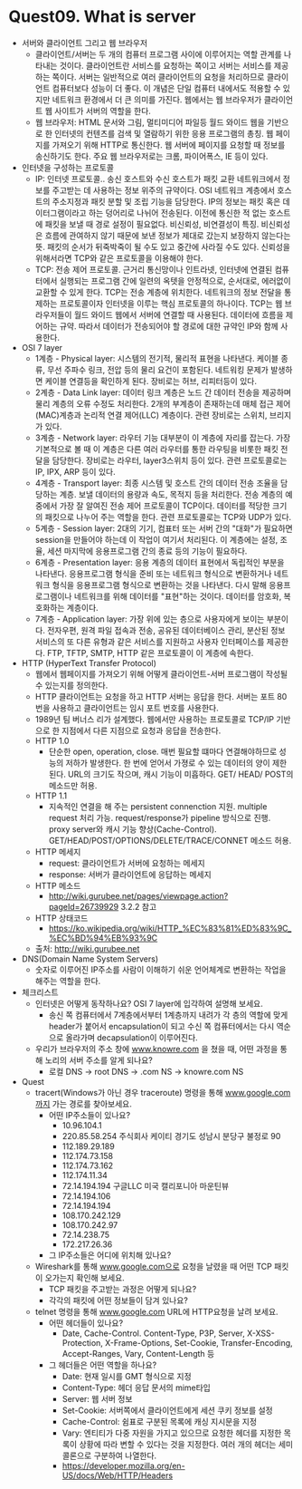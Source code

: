 # Quest09. What is server

* 서버와 클라이언트 그리고 웹 브라우저
    * 클라이언트/서버는 두 개의 컴퓨터 프로그램 사이에 이루어지는 역할 관계를 나타내는 것이다. 클라이언트란 서비스를 요청하는 쪽이고 서버는 서비스를 제공하는 쪽이다. 서버는 일반적으로 여러 클라이언트의 요청을 처리하므로 클라이언트 컴퓨터보다 성능이 더 좋다. 이 개념은 단일 컴퓨터 내에서도 적용할 수 있지만 네트워크 환경에서 더 큰 의미를 가진다. 웹에서는 웹 브라우저가 클라이언트 웹 사이트가 서버의 역할을 한다.
    * 웹 브라우저: HTML 문서와 그림, 멀티미디어 파일등 월드 와이드 웹을 기반으로 한 인터넷의 컨텐츠를 검색 및 열람하기 위한 응용 프로그램의 총칭. 웹 페이지를 가져오기 위해 HTTP로 통신한다. 웹 서버에 페이지를 요청할 때 정보를 송신하기도 한다. 주요 웹 브라우저로는 크롬, 파이어폭스, IE 등이 있다.
* 인터넷을 구성하는 프로토콜
    * IP: 인터넷 프로토콜.. 송신 호스트와 수신 호스트가 패킷 교환 네트워크에서 정보를 주고받는 데 사용하는 정보 위주의 규약이다. OSI 네트워크 계층에서 호스트의 주소지정과 패킷 분할 및 조립 기능을 담당한다. IP의 정보는 패킷 혹은 데이터그램이라고 하는 덩어리로 나뉘어 전송된다. 이전에 통신한 적 없는 호스트에 패킷을 보낼 때 경로 설정이 필요없다. 비신뢰성, 비연결성이 특징. 비신뢰성은 흐름에 관여하지 않기 때문에 보낸 정보가 제대로 갔는지 보장하지 않는다는 뜻. 패킷의 순서가 뒤죽박죽이 될 수도 있고 중간에 사라질 수도 있다. 신뢰성을 위해서라면 TCP와 같은 프로토콜을 이용해야 한다.
    * TCP: 전송 제어 프로토콜. 근거리 통신망이나 인트라넷, 인터넷에 연결된 컴퓨터에서 실행되는 프로그램 간에 일련의 옥텟을 안정적으로, 순서대로, 에러없이 교환할 수 있게 한다. TCP는 전송 계층에 위치한다. 네트워크의 정보 전달을 통제하는 프로토콜이자 인터넷을 이루는 핵심 프로토콜의 하나이다. TCP는 웹 브라우저들이 월드 와이드 웹에서 서버에 연결할 때 사용된다. 데이터에 흐름을 제어하는 규약. 따라서 데이터가 전송되어야 할 경로에 대한 규약인 IP와 함께 사용한다.
* OSI 7 layer
    * 1계층 - Physical layer: 시스템의 전기적, 물리적 표현을 나타낸다. 케이블 종류, 무선 주파수 링크, 전압 등의 물리 요건이 포함된다. 네트워킹 문제가 발생하면 케이블 연결등을 확인하게 된다. 장비로는 허브, 리피터등이 있다.
    * 2계층 - Data Link layer: 데이터 링크 계층은 노드 간 데이터 전송을 제공하며 물리 계층의 오류 수정도 처리한다. 2개의 부계층이 존재하는데 매체 접근 제어 (MAC)계층과 논리적 연결 제어(LLC) 계층이다. 관련 장비로는 스위치, 브리지가 있다.
    * 3계층 - Network layer: 라우터 기능 대부분이 이 계층에 자리를 잡는다. 가장 기본적으로 볼 때 이 계층은 다른 여러 라우터를 통한 라우팅을 비롯한 패킷 전달을 담당한다. 장비로는 라우터, layer3스위치 등이 있다. 관련 프로토콜로는 IP, IPX, ARP 등이 있다. 
    * 4계층 - Transport layer: 최종 시스템 및 호스트 간의 데이터 전송 조율을 담당하는 계층. 보낼 데이터의 용량과 속도, 목적지 등을 처리한다. 전송 계층의 예 중에서 가장 잘 알여진 전송 제어 프로토콜이 TCP이다. 데이터를 적당한 크기의 패킷으로 나누어 주는 역할을 한다. 관련 프로토콜로는 TCP와 UDP가 있다.
    * 5계층 - Session layer: 2대의 기기, 컴표터 또는 서버 간의 "대화"가 필요하면 session을 만들어야 하는데 이 작업이 여기서 처리된다. 이 계층에는 설정, 조율, 세션 마지막에 응용프로그램 간의 종료 등의 기능이 필요하다.
    * 6계층 - Presentation layer: 응용 계층의 데이터 표현에서 독립적인 부분을 나타낸다. 응용프로그램 형식을 준비 또는 네트워크 형식으로 변환하거나 네트워크 형식을 응용프로그램 형식으로 변환하는 것을 나타낸다. 다시 말해 응용프로그램이나 네트워크를 위해 데이터를 "표현"하는 것이다. 데이터를 암호화, 복호화하는 계층이다.
    * 7계층 - Application layer: 가장 위에 있는 층으로 사용자에게 보이는 부분이다. 전자우편, 원격 파일 접속과 전송, 공유된 데이터베이스 관리, 분산된 정보 서비스의 또 다른 유형과 같은 서비스를 지원하고 사용자 인터페이스를 제공한다. FTP, TFTP, SMTP, HTTP 같은 프로토콜이 이 계층에 속한다.
* HTTP (HyperText Transfer Protocol)
    * 웹에서 웹페이지를 가져오기 위해 어떻게 클라이언트-서버 프로그램이 작성될 수 있는지를 정의한다.
    * HTTP 클라이언트는 요청을 하고 HTTP 서버는 응답을 한다. 서버는 포트 80번을 사용하고 클라이언트는 임시 포트 번호를 사용한다.
    * 1989년 팀 버너스 리가 설계했다. 웹에서만 사용하는 프로토콜로 TCP/IP 기반으로 한 지점에서 다른 지점으로 요청과 응답을 전송한다.
    * HTTP 1.0
        * 단순한 open, operation, close. 매번 필요할 떄마다 연결해야하므로 성능의 저하가 발생한다. 한 번에 얻어서 가졍로 수 있는 데이터의 양이 제한된다. URL의 크기도 작으며, 캐시 기능이 미흡하다. GET/ HEAD/ POST의 메소드만 허용.
    * HTTP 1.1
        * 지속적인 연결을 해 주는 persistent connenction 지원. multiple request 처리 가능. request/response가 pipeline 방식으로 진행. proxy server와 캐시 기능 향상(Cache-Control). GET/HEAD/POST/OPTIONS/DELETE/TRACE/CONNET 메소드 허용.
    * HTTP 메세지
        * request: 클라이언트가 서버에 요청하는 메세지
        * response: 서버가 클라이언트에 응답하는 메세지
    * HTTP 메소드
        * http://wiki.gurubee.net/pages/viewpage.action?pageId=26739929 3.2.2 참고
    * HTTP 상태코드
        * https://ko.wikipedia.org/wiki/HTTP_%EC%83%81%ED%83%9C_%EC%BD%94%EB%93%9C
    * 출처: http://wiki.gurubee.net
* DNS(Domain Name System Servers)
    * 숫자로 이루어진 IP주소를 사람이 이해하기 쉬운 언어체계로 변환하는 작업을 해주는 역할을 한다.
* 체크리스트
    * 인터넷은 어떻게 동작하나요? OSI 7 layer에 입각하여 설명해 보세요.
        * 송신 쪽 컴퓨터에서 7계층에서부터 1계층까지 내려가 각 층의 역할에 맞게 header가 붙어서 encapsulation이 되고 수신 쪽 컴퓨터에서는 다시 역순으로 올라가며 decapsulation이 이루어진다.
    * 우리가 브라우저의 주소 창에 www.knowre.com 을 쳤을 때, 어떤 과정을 통해 노리의 서버 주소를 알게 되나요?
        * 로컬 DNS -> root DNS -> .com NS -> knowre.com NS
* Quest
    * tracert(Windows가 아닌 경우 traceroute) 명령을 통해 www.google.com까지 가는 경로를 찾아보세요.
        * 어떤 IP주소들이 있나요?
            * 10.96.104.1
            * 220.85.58.254 주식회사 케이티 경기도 성남시 분당구 불정로 90
            * 112.189.29.189
            * 112.174.73.158
            * 112.174.73.162
            * 112.174.11.34
            * 72.14.194.194 구글LLC 미국 캘리포니아 마운틴뷰
            * 72.14.194.106
            * 72.14.194.194
            * 108.170.242.129
            * 108.170.242.97
            * 72.14.238.75
            * 172.217.26.36 
        * 그 IP주소들은 어디에 위치해 있나요?
    * Wireshark를 통해 www.google.com으로 요청을 날렸을 때 어떤 TCP 패킷이 오가는지 확인해 보세요.
        * TCP 패킷을 주고받는 과정은 어떻게 되나요?
        * 각각의 패킷에 어떤 정보들이 담겨 있나요?
    * telnet 명령을 통해 www.google.com URL에 HTTP요청을 날려 보세요.
        * 어떤 헤더들이 있나요?
            * Date, Cache-Control. Content-Type, P3P, Server, X-XSS-Protection, X-Frame-Options, Set-Cookie, Transfer-Encoding, Accept-Ranges, Vary, Content-Length 등
        * 그 헤더들은 어떤 역할을 하나요?
            * Date: 현재 일시를 GMT 형식으로 지정
            * Content-Type: 헤더 응답 문서의 mime타입
            * Server: 웹 서버 정보
            * Set-Cookie: 서버쪽에서 클라이언트에게 세션 쿠키 정보를 설정
            * Cache-Control: 쉼표로 구분된 목록에 캐싱 지시문을 지정
            * Vary: 엔티티가 다중 자원을 가지고 있으므로 요청한 헤더를 지정한 목록이 상황에 따라 변할 수 있다는 것을 지정한다. 여러 개의 헤더는 세미콜론으로 구분하여 나열한다.
            * https://developer.mozilla.org/en-US/docs/Web/HTTP/Headers